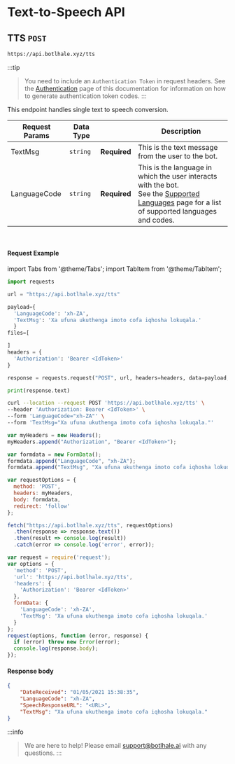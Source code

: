# Text-to-Speech API
## TTS `POST`

```bash
https://api.botlhale.xyz/tts
```
:::tip
> You need to include an `Authentication Token` in request headers. See the [Authentication](../1%20-%20Authentication.md#generate-a-bearer-token-post) page of this documentation for information on how to generate authentication token codes.
:::

This endpoint handles single text to speech conversion.

Request Params |Data Type | |Description |
| ------------- | ------------- | ------------- | ------------- |
| TextMsg  | `string` |**Required** | This is the text message from the user to the bot.| 
| LanguageCode  | `string` | **Required** | This is the language in which the user interacts with the bot. <br/>See the [Supported Languages](../2%20-%20Languages.md) page for a list of supported languages and codes. |


<br />

#### Request Example

import Tabs from '@theme/Tabs';
import TabItem from '@theme/TabItem';

<Tabs>
<TabItem value="py" label="Python" default>

```python 
import requests

url = "https://api.botlhale.xyz/tts"

payload={
  'LanguageCode': 'xh-ZA',
  'TextMsg': 'Xa ufuna ukuthenga imoto cofa iqhosha lokuqala.'
  }
files=[

]
headers = {
  'Authorization': 'Bearer <IdToken>'
}

response = requests.request("POST", url, headers=headers, data=payload, files=files)

print(response.text)
```

</TabItem>
<TabItem value="bash" label="Bash">


```bash 
curl --location --request POST 'https://api.botlhale.xyz/tts' \
--header 'Authorization: Bearer <IdToken>' \
--form 'LanguageCode="xh-ZA"' \
--form 'TextMsg="Xa ufuna ukuthenga imoto cofa iqhosha lokuqala."'
```

</TabItem>
<TabItem value="js" label="JavaScript">

```javascript 
var myHeaders = new Headers();
myHeaders.append("Authorization", "Bearer <IdToken>");

var formdata = new FormData();
formdata.append("LanguageCode", "xh-ZA");
formdata.append("TextMsg", "Xa ufuna ukuthenga imoto cofa iqhosha lokuqala.");

var requestOptions = {
  method: 'POST',
  headers: myHeaders,
  body: formdata,
  redirect: 'follow'
};

fetch("https://api.botlhale.xyz/tts", requestOptions)
  .then(response => response.text())
  .then(result => console.log(result))
  .catch(error => console.log('error', error));
```

</TabItem>
<TabItem value="nodejs" label="NodeJs - Request">

```js
var request = require('request');
var options = {
  'method': 'POST',
  'url': 'https://api.botlhale.xyz/tts',
  'headers': {
    'Authorization': 'Bearer <IdToken>'
  },
  formData: {
    'LanguageCode': 'xh-ZA',
    'TextMsg': 'Xa ufuna ukuthenga imoto cofa iqhosha lokuqala.'
  }
};
request(options, function (error, response) {
  if (error) throw new Error(error);
  console.log(response.body);
});
```

</TabItem>
</Tabs>

#### Response body
```json
{
    "DateReceived": "01/05/2021 15:38:35",
    "LanguageCode": "xh-ZA",
    "SpeechResponseURL": "<URL>",
    "TextMsg": "Xa ufuna ukuthenga imoto cofa iqhosha lokuqala."
}
```

:::info
> We are here to help! Please email support@botlhale.ai with any questions.
:::
